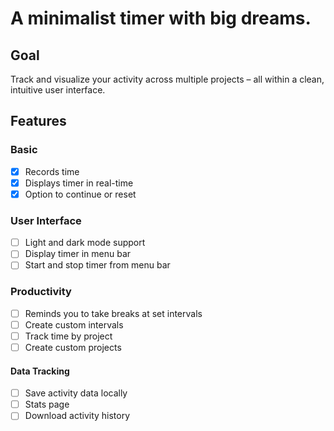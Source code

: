 # A minimalist timer with big dreams.

## Goal

Track and visualize your activity across multiple projects – all within a clean, intuitive user interface.

## Features

### Basic

- [x] Records time
- [x] Displays timer in real-time
- [x] Option to continue or reset

### User Interface
- [ ] Light and dark mode support
- [ ] Display timer in menu bar
- [ ] Start and stop timer from menu bar

### Productivity
- [ ] Reminds you to take breaks at set intervals
- [ ] Create custom intervals
- [ ] Track time by project
- [ ] Create custom projects

#### Data Tracking
- [ ] Save activity data locally
- [ ] Stats page
- [ ] Download activity history
